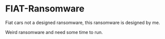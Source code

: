# FIAT-Ransomware
Fiat cars not a designed ransomware, this ransomware is designed by me.

Weird ransomware and  need some time to run.
